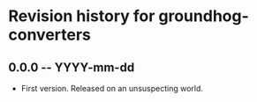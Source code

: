# Revision history for groundhog-converters

## 0.0.0  -- YYYY-mm-dd

* First version. Released on an unsuspecting world.
